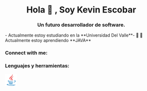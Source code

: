 <h1 align="center">Hola 👋 , Soy Kevin Escobar</h1><h3 align="center">Un futuro desarrollador de software.</h3>- Actualmente estoy estudiando en la **Universidad Del Valle**- 🔭 🌱 Actualmente estoy aprendiendo **JAVA**

<h3 align="left">

Connect with me:</h3><p align="left"></p>






<h3 align="left">Lenguajes y herramientas:</h3><p align="left">
<a href="https://www.java.com" target="_blank" rel="noreferrer"> <img src="https://raw.githubusercontent.com/devicons/devicon/master/icons/java/java-original.svg" alt="java" width="40" height="40"/> </a> </p>
